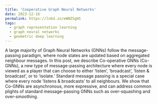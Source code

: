 ```yaml
---
title: 'Cooperative Graph Neural Networks'
date: 2023-12-16
permalink: https://lnkd.in/eWNZSgHt
tags:
  - graph representation learning
  - graph neural networks
  - geometric deep learning
---
```



A large majority of Graph Neural Networks (GNNs) follow the message-passing paradigm, where node states are updated based on aggregated neighbour messages. In this post, we describe Co-operative GNNs (Co-GNNs), a new type of message-passing architecture where every node is viewed as a player that can choose to either ‘listen’, ‘broadcast’, ‘listen & broadcast’, or to ‘isolate.’ Standard message passing is a special case where every node ‘listens & broadcasts’ to all neighbours. We show that Co-GNNs are asynchronous, more expressive, and can address common plights of standard message-passing GNNs such as over-squashing and over-smoothing.

